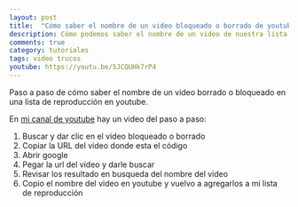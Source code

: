 ```yaml
---
layout: post
title:  "Cómo saber el nombre de un video bloqueado o borrado de youtube"
description: Cómo podemos saber el nombre de un video de nuestra lista de reproducción que fue borrado, bloqueado o convertido a privado  
comments: true
category: tutoriales
tags: video trucos
youtube: https://youtu.be/5JCQUHk7rP4
---
```

Paso a paso de cómo saber el nombre de un video borrado o bloqueado en una lista de reproducción en youtube.

En <a target="_blank" href="{{ page.youtube }}">mi canal de youtube</a> hay un video del paso a paso:

1. Buscar y dar clic en el video bloqueado o borrado
2. Copiar la URL del video donde esta el código
3. Abrir google
4. Pegar la url del video y darle buscar
5. Revisar los resultado en busqueda del nombre del video
6. Copio el nombre del video en youtube y vuelvo a agregarlos a mi lista de reproducción

